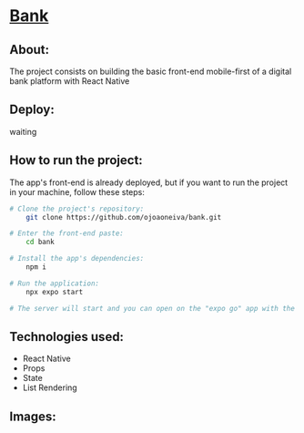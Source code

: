 # [Bank](https://ecommercefrontend-ojoaoneiva.surge.sh/)

## About:
The project consists on building the basic front-end mobile-first of a digital bank platform with React Native

## Deploy:
waiting

## How to run the project:
The app's front-end is already deployed, but if you want to run the project in your machine, follow these steps:

```bash
# Clone the project's repository:
    git clone https://github.com/ojoaoneiva/bank.git

# Enter the front-end paste:
    cd bank

# Install the app's dependencies:
    npm i

# Run the application:
    npx expo start

# The server will start and you can open on the "expo go" app with the qr code
```

## Technologies used:
- React Native
- Props
- State
- List Rendering

## Images:
